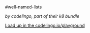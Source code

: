 #well-named-lists

_by codelingo, part of their k8 bundle_


[Load up in the codelingo.io/playground](https://codelingo.io/playground/?repo=github.com/codelingo/hub&dir=tenets/codelingo/k8/well-named-lists&tenet=codelingo/k8/well-named-lists)

